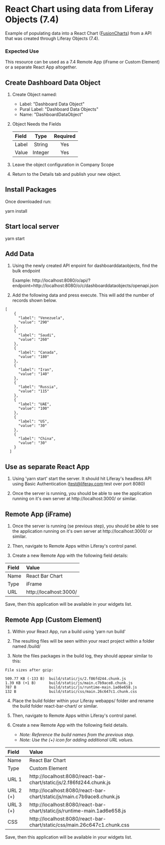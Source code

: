 # React Chart using data from Liferay Objects (7.4)
Example of populating data into a React Chart ([FusionCharts](https://www.fusioncharts.com/)) from a API that was created through Liferay Objects (7.4).

### Expected Use
This resource can be used as a 7.4 Remote App (iFrame or Custom Element) or a separate React App altogether.

## Create Dashboard Data Object

1. Create Object named:

    * Label: "Dashboard Data Object"
    * Pural Label: "Dashboard Data Objects"
    * Name: "DashboardDataObject"

2. Object Needs the Fields

    | Field  |  Type     | Required  |
    | :---   |   :----:  |  :----:   |
    | Label  | String    | Yes       |
    | Value  | Integer   | Yes       |

3. Leave the object configuration in Company Scope

4. Return to the Details tab and publish your new object.

## Install Packages
Once downloaded run:

yarn install

## Start local server
yarn start

## Add Data

1. Using the newly created API enpoint for dashboarddataobjects, find the bulk endpoint

    Example: http://localhost:8080/o/api/?endpoint=http://localhost:8080/o/c/dashboarddataobjects/openapi.json

2. Add the following data and press execute. This will add the number of records shown below.

```
[
    {
      "label": "Venezuela",
      "value": "290"
    },
    {
      "label": "Saudi",
      "value": "260"
    },
    {
      "label": "Canada",
      "value": "180"
    },
    {
      "label": "Iran",
      "value": "140"
    },
    {
      "label": "Russia",
      "value": "115"
    },
    {
      "label": "UAE",
      "value": "100"
    },
    {
      "label": "US",
      "value": "30"
    },
    {
      "label": "China",
      "value": "30"
    }
  ]
  ```
  
## Use as separate React App
  
1. Using 'yarn start' start the server. It should hit Liferay's headless API using Basic Authentication (test@liferay.com:test over port 8080)
 
2. Once the server is running, you should be able to see the application running on it's own server at http://localhost:3000/ or similar. 
 
## Remote App (iFrame) 
  
1. Once the server is running (se previous step), you should be able to see the application running on it's own server at http://localhost:3000/ or similar. 
    
2. Then, navigate to Remote Apps within Liferay's control panel.
    
3. Create a new Remote App with the following field details:

| Field    | Value                   |
| :---     | :---                    |
| Name     | React Bar Chart         |
| Type     | iFrame                  |
| URL      | http://localhost:3000/  |
    
Save, then this application will be available in your widgets list.
  
## Remote App (Custom Element)
  
1. Within your React App, run a build using 'yarn run build'
    
2. The resulting files will be seen within your react project within a folder named /build/
  
3. Note the files packages in the build log, they should appear similar to this:
    
```
File sizes after gzip:

509.77 KB (-133 B)  build/static/js/2.f86fd244.chunk.js
1.39 KB (+1 B)      build/static/js/main.c7b9ace8.chunk.js
787 B               build/static/js/runtime-main.1ad6e658.js
132 B               build/static/css/main.26c647c1.chunk.css
```

4. Place the build folder within your Liferay webapps/ folder and rename the build folder react-bar-chart/ or similar.

5. Then, navigate to Remote Apps within Liferay's control panel.
    
6. Create a new Remote App with the following field details. 
    * *Note: Reference the build names from the previous step.*
    * *Note: Use the (+) icon for adding additional URL values.* 

| Field     |  Value                                                                   |
| :---      | :---                                                                     |
| Name      | React Bar Chart                                                          |
| Type      | Custom Element                                                           |
| URL 1     | http://localhost:8080/react-bar-chart/static/js/2.f86fd244.chunk.js      |
| URL 2 (+) | http://localhost:8080/react-bar-chart/static/js/main.c7b9ace8.chunk.js   |
| URL 3 (+) | http://localhost:8080/react-bar-chart/static/js/runtime-main.1ad6e658.js |
| CSS       | http://localhost:8080/react-bar-chart/static/css/main.26c647c1.chunk.css |
    
Save, then this application will be available in your widgets list.
